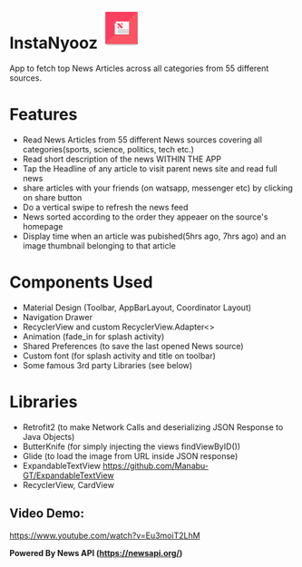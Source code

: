# InstaNyooz <img src="app/src/main/res/mipmap-hdpi/ic_launcher.png" />
App to fetch top News Articles across all categories from 55 different sources.

# Features
- Read News Articles from 55 different News sources covering all categories(sports, science, politics, tech etc.)
- Read short description of the news WITHIN THE APP
- Tap the Headline of any article to visit parent news site and read full news
- share articles with your friends (on watsapp, messenger etc) by clicking on share button
- Do a vertical swipe to refresh the news feed
- News sorted according to the order they appeaer on the source's homepage
- Display time when an article was pubished(5hrs ago, 7hrs ago) and an image thumbnail belonging to that article

# Components Used
- Material Design (Toolbar, AppBarLayout, Coordinator Layout)
- Navigation Drawer
- RecyclerView and custom RecyclerView.Adapter<>
- Animation  (fade_in for splash activity)
- Shared Preferences (to save the last opened News source)
- Custom font (for splash activity and title on toolbar)
- Some famous 3rd party Libraries (see below)

# Libraries
- Retrofit2   (to make Network Calls and deserializing JSON Response to Java Objects)
- ButterKnife (for simply injecting the views findViewByID())
- Glide       (to load the image from URL inside JSON response)
- ExpandableTextView https://github.com/Manabu-GT/ExpandableTextView
- RecyclerView, CardView

Video Demo:
-----------------
https://www.youtube.com/watch?v=Eu3moiT2LhM


<b> Powered By News API (https://newsapi.org/) </b>
